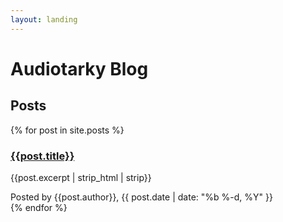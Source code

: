 ```yaml
---
layout: landing
---
```


# Audiotarky Blog

## Posts
{% for post in site.posts %}
### [{{post.title}}]({{post.url}})

{{post.excerpt | strip_html | strip}}

<div class="post-info left">Posted by {{post.author}}, {{ post.date | date: "%b %-d, %Y" }}</div>
{% endfor %}
